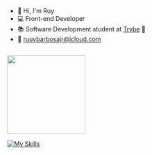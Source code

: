 - :wave: Hi, I'm Ruy
- 💻 Front-end Developer
- :books: Software Development student at <a href="https://www.betrybe.com/">Trybe</a> :rocket: <br>
- :email: ruuybarbosajr@icloud.com

##

<div>
  <a href="https://github.com/Ruuybarbosajr">
  <img height="180em" src="https://github-readme-stats.vercel.app/api?username=Ruuybarbosajr&show_icons=true&theme=merko&include_all_commits=true&count_private=true"/>
</div>
  
  [![My Skills](https://skills.thijs.gg/icons?i=js,html,css,nodejs,bootstrap,express,prisma,mysql,ts,docker,git,react,redux,jest&theme=dark)](#)
  
